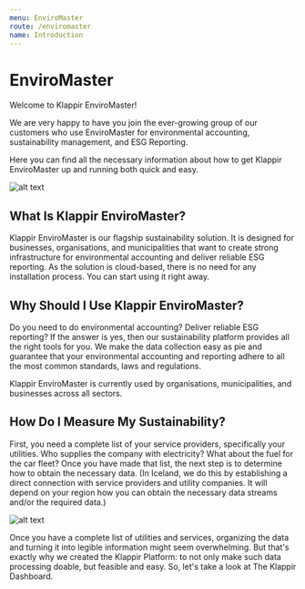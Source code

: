 ```yaml
---
menu: EnviroMaster
route: /enviromaster
name: Introduction
---
```




# EnviroMaster

Welcome to Klappir EnviroMaster!

We are very happy to have you join the ever-growing group of our customers who use EnviroMaster for environmental accounting, sustainability management, and ESG Reporting.

Here you can find all the necessary information about how to get Klappir EnviroMaster up and running both quick and easy.

![alt text](https://klappir-static.s3.amazonaws.com/img/learn/Bird+in+tree_MINNI.png)

## What Is Klappir EnviroMaster?

Klappir EnviroMaster is our flagship sustainability solution. It is designed for businesses, organisations, and municipalities that want to create strong infrastructure for environmental accounting and deliver reliable ESG reporting. As the solution is cloud-based, there is no need for any installation process. You can start using it right away.

## Why Should I Use Klappir EnviroMaster?

Do you need to do environmental accounting? Deliver reliable ESG reporting? If the answer is yes, then our sustainability platform provides all the right tools for you. We make the data collection easy as pie and guarantee that your environmental accounting and reporting adhere to all the most common standards, laws and regulations. 

Klappir EnviroMaster is currently used by organisations, municipalities, and businesses across all sectors. 

## How Do I Measure My Sustainability?
 
First, you need a complete list of your service providers, specifically your utilities. Who supplies the company with electricity? What about the fuel for the car fleet? Once you have made that list, the next step is to determine how to obtain the necessary data. (In Iceland, we do this by establishing a direct connection with service providers and utility companies. It will depend on your region how you can obtain the necessary data streams and/or the required data.)

![alt text](https://klappir-static.s3.amazonaws.com/img/learn/kona_med_tolvu_MINNI.png)

Once you have a complete list of utilities and services, organizing the data and turning it into legible information might seem overwhelming. But that's exactly why we created the Klappir Platform: to not only make such data processing doable, but feasible and easy. So, let's take a look at The Klappir Dashboard.
